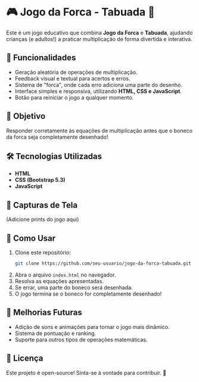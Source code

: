 # 🎮 Jogo da Forca - Tabuada 🧮  

Este é um jogo educativo que combina **Jogo da Forca** e **Tabuada**, ajudando crianças (e adultos!) a praticar multiplicação de forma divertida e interativa.  

## 🚀 Funcionalidades  
- Geração aleatória de operações de multiplicação.  
- Feedback visual e textual para acertos e erros.  
- Sistema de "forca", onde cada erro adiciona uma parte do desenho.  
- Interface simples e responsiva, utilizando **HTML, CSS e JavaScript**.  
- Botão para reiniciar o jogo a qualquer momento.  

## 🎯 Objetivo  
Responder corretamente às equações de multiplicação antes que o boneco da forca seja completamente desenhado!  

## 🛠️ Tecnologias Utilizadas  
- **HTML**  
- **CSS (Bootstrap 5.3)**  
- **JavaScript**  

## 📸 Capturas de Tela  
(Adicione prints do jogo aqui)  

## 📌 Como Usar  
1. Clone este repositório:  
   ```sh  
   git clone https://github.com/seu-usuario/jogo-da-forca-tabuada.git  
   ```  
2. Abra o arquivo `index.html` no navegador.  
3. Resolva as equações apresentadas.  
4. Se errar, uma parte do boneco será desenhada.  
5. O jogo termina se o boneco for completamente desenhado!  

## 🚀 Melhorias Futuras  
- Adição de sons e animações para tornar o jogo mais dinâmico.  
- Sistema de pontuação e ranking.  
- Suporte para outros tipos de operações matemáticas.  

## 📜 Licença  
Este projeto é open-source! Sinta-se à vontade para contribuir. 🚀  
